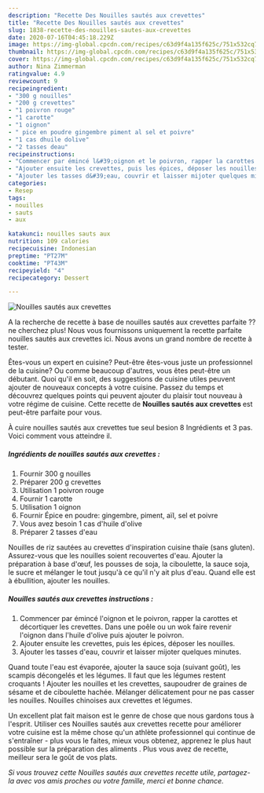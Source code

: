 ```yaml
---
description: "Recette Des Nouilles sautés aux crevettes"
title: "Recette Des Nouilles sautés aux crevettes"
slug: 1838-recette-des-nouilles-sautes-aux-crevettes
date: 2020-07-16T04:45:18.229Z
image: https://img-global.cpcdn.com/recipes/c63d9f4a135f625c/751x532cq70/nouilles-sautes-aux-crevettes-photo-principale-de-la-recette.jpg
thumbnail: https://img-global.cpcdn.com/recipes/c63d9f4a135f625c/751x532cq70/nouilles-sautes-aux-crevettes-photo-principale-de-la-recette.jpg
cover: https://img-global.cpcdn.com/recipes/c63d9f4a135f625c/751x532cq70/nouilles-sautes-aux-crevettes-photo-principale-de-la-recette.jpg
author: Nina Zimmerman
ratingvalue: 4.9
reviewcount: 9
recipeingredient:
- "300 g nouilles"
- "200 g crevettes"
- "1 poivron rouge"
- "1 carotte"
- "1 oignon"
- " pice en poudre gingembre piment al sel et poivre"
- "1 cas dhuile dolive"
- "2 tasses deau"
recipeinstructions:
- "Commencer par émincé l&#39;oignon et le poivron, rapper la carottes et décortiquer les crevettes. Dans une poêle ou un wok faire revenir l&#39;oignon dans l&#39;huile d&#39;olive puis ajouter le poivron."
- "Ajouter ensuite les crevettes, puis les épices, déposer les nouilles."
- "Ajouter les tasses d&#39;eau, couvrir et laisser mijoter quelques minutes."
categories:
- Resep
tags:
- nouilles
- sauts
- aux

katakunci: nouilles sauts aux 
nutrition: 109 calories
recipecuisine: Indonesian
preptime: "PT27M"
cooktime: "PT43M"
recipeyield: "4"
recipecategory: Dessert

---
```



![Nouilles sautés aux crevettes](https://img-global.cpcdn.com/recipes/c63d9f4a135f625c/751x532cq70/nouilles-sautes-aux-crevettes-photo-principale-de-la-recette.jpg)

A la recherche de recette à base de nouilles sautés aux crevettes parfaite ?? ne cherchez plus! Nous vous fournissons uniquement la recette parfaite nouilles sautés aux crevettes ici. Nous avons un grand nombre de recette à tester.

Êtes-vous un expert en cuisine? Peut-être êtes-vous juste un professionnel de la cuisine? Ou comme beaucoup d'autres, vous êtes peut-être un débutant. Quoi qu'il en soit, des suggestions de cuisine utiles peuvent ajouter de nouveaux concepts à votre cuisine. Passez du temps et découvrez quelques points qui peuvent ajouter du plaisir tout nouveau à votre régime de cuisine. Cette recette de <strong> Nouilles sautés aux crevettes </strong> est peut-être parfaite pour vous.

<!--inarticleads1-->

À cuire nouilles sautés aux crevettes tue seul besion 8 Ingrédients et 3 pas. Voici comment vous atteindre il.

##### Ingrédients de nouilles sautés aux crevettes :

1. Fournir 300 g nouilles
1. Préparer 200 g crevettes
1. Utilisation 1 poivron rouge
1. Fournir 1 carotte
1. Utilisation 1 oignon
1. Fournir  Épice en poudre: gingembre, piment, aïl, sel et poivre
1. Vous avez besoin 1 cas d&#39;huile d&#39;olive
1. Préparer 2 tasses d&#39;eau


Nouilles de riz sautées au crevettes d&#39;inspiration cuisine thaïe (sans gluten). Assurez-vous que les nouilles soient recouvertes d&#39;eau. Ajouter la préparation à base d&#39;œuf, les pousses de soja, la ciboulette, la sauce soja, le sucre et mélanger le tout jusqu&#39;à ce qu&#39;il n&#39;y ait plus d&#39;eau. Quand elle est à ébullition, ajouter les nouilles. 

<!--inarticleads2-->

##### Nouilles sautés aux crevettes instructions :

1. Commencer par émincé l&#39;oignon et le poivron, rapper la carottes et décortiquer les crevettes. Dans une poêle ou un wok faire revenir l&#39;oignon dans l&#39;huile d&#39;olive puis ajouter le poivron.
1. Ajouter ensuite les crevettes, puis les épices, déposer les nouilles.
1. Ajouter les tasses d&#39;eau, couvrir et laisser mijoter quelques minutes.


Quand toute l&#39;eau est évaporée, ajouter la sauce soja (suivant goût), les scampis décongelés et les légumes. Il faut que les légumes restent croquants ! Ajouter les nouilles et les crevettes, saupoudrer de graines de sésame et de ciboulette hachée. Mélanger délicatement pour ne pas casser les nouilles. Nouilles chinoises aux crevettes et légumes. 

<!--inarticleads1-->

<p>
Un excellent plat fait maison est le genre de chose que nous gardons tous à l'esprit. Utiliser ces Nouilles sautés aux crevettes recette pour améliorer votre cuisine est la même chose qu'un athlète professionnel qui continue de s'entraîner - plus vous le faites, mieux vous obtenez, apprenez le plus haut possible sur la préparation des aliments . Plus vous avez de recette, meilleur sera le goût de vos plats.
</p>

<p>
<i>Si vous trouvez cette Nouilles sautés aux crevettes recette utile, partagez-la avec vos amis proches ou votre famille, merci et bonne chance.</i>
</p>
